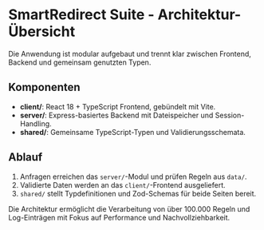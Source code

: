 # SmartRedirect Suite - Architektur-Übersicht

Die Anwendung ist modular aufgebaut und trennt klar zwischen Frontend, Backend und gemeinsam genutzten Typen.

## Komponenten
- **client/**: React 18 + TypeScript Frontend, gebündelt mit Vite.
- **server/**: Express-basiertes Backend mit Dateispeicher und Session-Handling.
- **shared/**: Gemeinsame TypeScript-Typen und Validierungsschemata.

## Ablauf
1. Anfragen erreichen das `server/`-Modul und prüfen Regeln aus `data/`.
2. Validierte Daten werden an das `client/`-Frontend ausgeliefert.
3. `shared/` stellt Typdefinitionen und Zod-Schemas für beide Seiten bereit.

Die Architektur ermöglicht die Verarbeitung von über 100.000 Regeln und Log-Einträgen mit Fokus auf Performance und Nachvollziehbarkeit.
